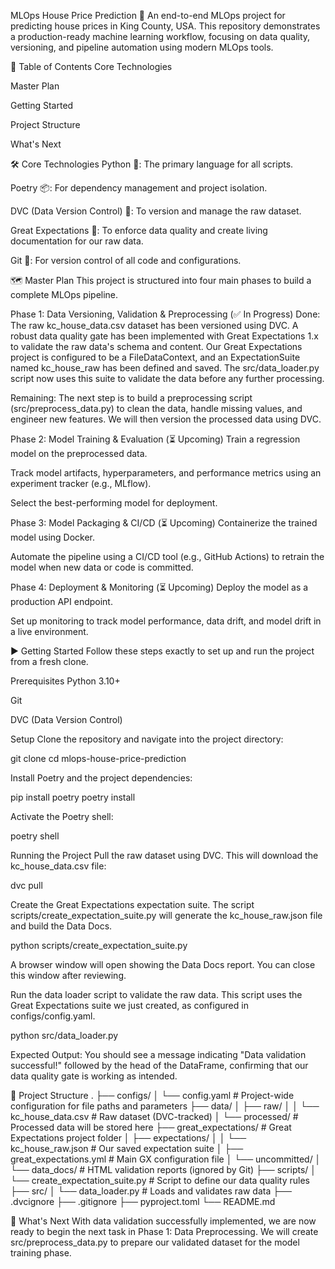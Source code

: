 MLOps House Price Prediction 🏡
An end-to-end MLOps project for predicting house prices in King County, USA. This repository demonstrates a production-ready machine learning workflow, focusing on data quality, versioning, and pipeline automation using modern MLOps tools.

📖 Table of Contents
Core Technologies

Master Plan

Getting Started

Project Structure

What's Next

🛠️ Core Technologies
Python 🐍: The primary language for all scripts.

Poetry 📦: For dependency management and project isolation.

DVC (Data Version Control) 💾: To version and manage the raw dataset.

Great Expectations 📝: To enforce data quality and create living documentation for our raw data.

Git 🌳: For version control of all code and configurations.

🗺️ Master Plan
This project is structured into four main phases to build a complete MLOps pipeline.

Phase 1: Data Versioning, Validation & Preprocessing (✅ In Progress)
Done: The raw kc_house_data.csv dataset has been versioned using DVC. A robust data quality gate has been implemented with Great Expectations 1.x to validate the raw data's schema and content. Our Great Expectations project is configured to be a FileDataContext, and an ExpectationSuite named kc_house_raw has been defined and saved. The src/data_loader.py script now uses this suite to validate the data before any further processing.

Remaining: The next step is to build a preprocessing script (src/preprocess_data.py) to clean the data, handle missing values, and engineer new features. We will then version the processed data using DVC.

Phase 2: Model Training & Evaluation (⏳ Upcoming)
Train a regression model on the preprocessed data.

Track model artifacts, hyperparameters, and performance metrics using an experiment tracker (e.g., MLflow).

Select the best-performing model for deployment.

Phase 3: Model Packaging & CI/CD (⏳ Upcoming)
Containerize the trained model using Docker.

Automate the pipeline using a CI/CD tool (e.g., GitHub Actions) to retrain the model when new data or code is committed.

Phase 4: Deployment & Monitoring (⏳ Upcoming)
Deploy the model as a production API endpoint.

Set up monitoring to track model performance, data drift, and model drift in a live environment.

▶️ Getting Started
Follow these steps exactly to set up and run the project from a fresh clone.

Prerequisites
Python 3.10+

Git

DVC (Data Version Control)

Setup
Clone the repository and navigate into the project directory:

git clone <repository-url>
cd mlops-house-price-prediction

Install Poetry and the project dependencies:

pip install poetry
poetry install

Activate the Poetry shell:

poetry shell

Running the Project
Pull the raw dataset using DVC. This will download the kc_house_data.csv file:

dvc pull

Create the Great Expectations expectation suite. The script scripts/create_expectation_suite.py will generate the kc_house_raw.json file and build the Data Docs.

python scripts/create_expectation_suite.py

A browser window will open showing the Data Docs report. You can close this window after reviewing.

Run the data loader script to validate the raw data. This script uses the Great Expectations suite we just created, as configured in configs/config.yaml.

python src/data_loader.py

Expected Output: You should see a message indicating "Data validation successful!" followed by the head of the DataFrame, confirming that our data quality gate is working as intended.

📂 Project Structure
.
├── configs/
│   └── config.yaml             # Project-wide configuration for file paths and parameters
├── data/
│   ├── raw/
│   │   └── kc_house_data.csv   # Raw dataset (DVC-tracked)
│   └── processed/              # Processed data will be stored here
├── great_expectations/         # Great Expectations project folder
│   ├── expectations/
│   │   └── kc_house_raw.json   # Our saved expectation suite
│   ├── great_expectations.yml  # Main GX configuration file
│   └── uncommitted/
│       └── data_docs/          # HTML validation reports (ignored by Git)
├── scripts/
│   └── create_expectation_suite.py # Script to define our data quality rules
├── src/
│   └── data_loader.py          # Loads and validates raw data
├── .dvcignore
├── .gitignore
├── pyproject.toml
└── README.md

🚀 What's Next
With data validation successfully implemented, we are now ready to begin the next task in Phase 1: Data Preprocessing. We will create src/preprocess_data.py to prepare our validated dataset for the model training phase.